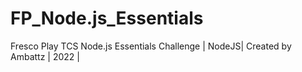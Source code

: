 # FP_Node.js_Essentials
Fresco Play TCS Node.js Essentials Challenge | NodeJS| Created by Ambattz | 2022 |
